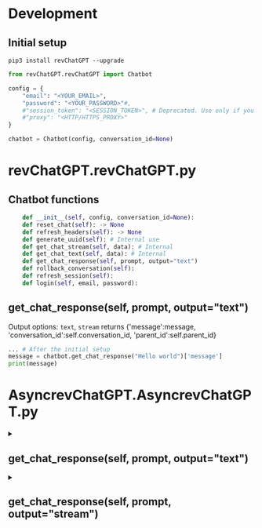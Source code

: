 # Development
## Initial setup
`pip3 install revChatGPT --upgrade`
```python
from revChatGPT.revChatGPT import Chatbot

config = {
    "email": "<YOUR_EMAIL>",
    "password": "<YOUR_PASSWORD>"#,
    #"session_token": "<SESSION_TOKEN>", # Deprecated. Use only if you encounter captcha with email/password
    #"proxy": "<HTTP/HTTPS_PROXY>"
}

chatbot = Chatbot(config, conversation_id=None)
```
# revChatGPT.revChatGPT.py
## Chatbot functions
```python
    def __init__(self, config, conversation_id=None):
    def reset_chat(self): -> None
    def refresh_headers(self): -> None
    def generate_uuid(self): # Internal use
    def get_chat_stream(self, data): # Internal
    def get_chat_text(self, data): # Internal
    def get_chat_response(self, prompt, output="text")
    def rollback_conversation(self):
    def refresh_session(self):
    def login(self, email, password):
```
##  get_chat_response(self, prompt, output="text")
Output options: `text`, `stream`
returns {'message':message, 'conversation_id':self.conversation_id, 'parent_id':self.parent_id}
```python
... # After the initial setup
message = chatbot.get_chat_response("Hello world")['message']
print(message)
```

# AsyncrevChatGPT.AsyncrevChatGPT.py
<details>
<summary>

## get_chat_response(self, prompt, output="text")
</summary>

example use:
```python
... # After the initial setup
import asyncio
message = asyncio.run(chatbot.get_chat_response("Hello world"))['message']
print(message)
```

</details>


<details>
<summary>

##  get_chat_response(self, prompt, output="stream")
</summary>

example use:
```python
... # After the initial setup
import asyncio
async def printMessage():
    async for i in await chatbot.get_chat_response("hello", output="stream"):
        print(i['message'])
asyncio.run(get_res())
```
</details>